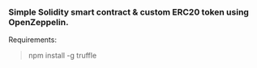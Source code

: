 ### Simple Solidity smart contract & custom ERC20 token using OpenZeppelin. 

Requirements:

> npm install -g truffle
